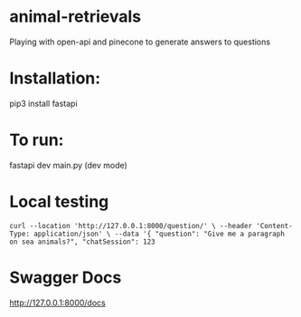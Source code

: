 # animal-retrievals
Playing with open-api and pinecone to generate answers to questions

# Installation:
pip3 install fastapi

# To run:
fastapi dev main.py (dev mode)

# Local testing
`curl --location 'http://127.0.0.1:8000/question/' \
--header 'Content-Type: application/json' \
--data '{
    "question": "Give me a paragraph on sea animals?",
    "chatSession": 123`

# Swagger Docs
http://127.0.0.1:8000/docs
